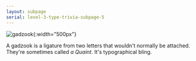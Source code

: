 ```yaml
---
layout: subpage
serial: level-3-type-trivia-subpage-5
---
```


![gadzook]({{site.url}}/svg/type-trivia/gadzook.svg "Gadzook"){:width="500px"}

A gadzook is a ligature from two letters that wouldn't normally be attached. They're sometimes called *a Quaint*. It's typographical bling.